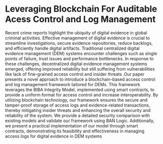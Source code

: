 # Leveraging Blockchain For Auditable Acess Control and Log Management 
Recent crime reports highlight the ubiquity of digital evidence in global criminal activities. Effective management of digital evidence is crucial to streamline investigations, secure evidence repositories, reduce backlogs, and efficiently handle digital artifacts. Traditional centralized digital evidence management (DEM) systems encounter challenges such as single points of failure, trust issues and performance bottlenecks. In response to these challenges, decentralized digital evidence management systems emerged, offering improved reliability but still suffering from vulnerabilities like lack of fine-grained access control and  insider threats .Our paper presents a novel approach to introduce a blockchain-based access control and log management framework tailored for DEMs. This framework leverages the BIBA Integrity Model, implemented using smart contracts, to provide a uniform format for access control and increase interoperability. By utilizing blockchain technology, our framework ensures the secure and tamper-proof storage of access logs and evidence-related transactions, thereby mitigating insider threats and enhancing the overall security and reliability of the system. We provide a detailed security comparison with existing models and validate our framework using BAN Logic. Additionally, we present a practical implementation of our model through smart contracts, demonstrating its feasibility and effectiveness in managing access logs for digital evidence in DEM systems
